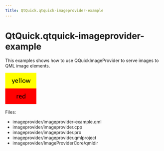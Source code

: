 ```yaml
---
Title: QtQuick.qtquick-imageprovider-example
---
```


# QtQuick.qtquick-imageprovider-example

<span class="subtitle"></span>
<!-- $$$imageprovider-description -->
<p>This examples shows how to use QQuickImageProvider to serve images to QML image elements.</p>
<p class="centerAlign"><img src="../../../media/qml-imageprovider-example.png" alt="" /></p><p>Files:</p>
<ul>
<li>imageprovider/imageprovider-example.qml</li>
<li>imageprovider/imageprovider.cpp</li>
<li>imageprovider/imageprovider.pro</li>
<li>imageprovider/imageprovider.qmlproject</li>
<li>imageprovider/ImageProviderCore/qmldir</li>
</ul>
<!-- @@@imageprovider -->
